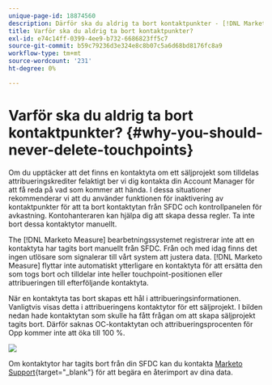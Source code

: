 ```yaml
---
unique-page-id: 18874560
description: Därför ska du aldrig ta bort kontaktpunkter - [!DNL Marketo Measure] - Produktdokumentation
title: Varför ska du aldrig ta bort kontaktpunkter?
exl-id: e74c14ff-0399-4ee9-b732-6686823ff5c7
source-git-commit: b59c79236d3e324e8c8b07c5a6d68bd8176fc8a9
workflow-type: tm+mt
source-wordcount: '231'
ht-degree: 0%

---
```


# Varför ska du aldrig ta bort kontaktpunkter? {#why-you-should-never-delete-touchpoints}

Om du upptäcker att det finns en kontaktyta om ett säljprojekt som tilldelas attribueringskrediter felaktigt ber vi dig kontakta din Account Manager för att få reda på vad som kommer att hända. I dessa situationer rekommenderar vi att du använder funktionen för inaktivering av kontaktpunkter för att ta bort kontaktytan från SFDC och kontrollpanelen för avkastning. Kontohanteraren kan hjälpa dig att skapa dessa regler. Ta inte bort dessa kontaktytor manuellt.

The [!DNL Marketo Measure] bearbetningssystemet registrerar inte att en kontaktyta har tagits bort manuellt från SFDC. Från och med idag finns det ingen utlösare som signalerar till vårt system att justera data. [!DNL Marketo Measure] flyttar inte automatiskt ytterligare en kontaktyta för att ersätta den som togs bort och tilldelar inte heller touchpoint-positionen eller attribueringen till efterföljande kontaktyta.

När en kontaktyta tas bort skapas ett hål i attribueringsinformationen. Vanligtvis visas detta i attribueringens kontaktytor för ett säljprojekt. I bilden nedan hade kontaktytan som skulle ha fått frågan om att skapa säljprojekt tagits bort. Därför saknas OC-kontaktytan och attribueringsprocenten för Opp kommer inte att öka till 100 %.

![](assets/1.png)

Om kontaktytor har tagits bort från din SFDC kan du kontakta [Marketo Support](https://nation.marketo.com/t5/support/ct-p/Support){target="_blank"} för att begära en återimport av dina data.
